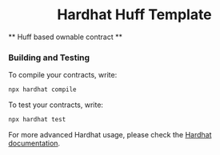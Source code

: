 # <h1 align="center"> Hardhat Huff Template </h1>

** Huff based ownable contract **

### Building and Testing

To compile your contracts, write:

```sh
npx hardhat compile
```

To test your contracts, write:

```sh
npx hardhat test
```

For more advanced Hardhat usage, please check the [Hardhat documentation](https://hardhat.org/getting-started/).
